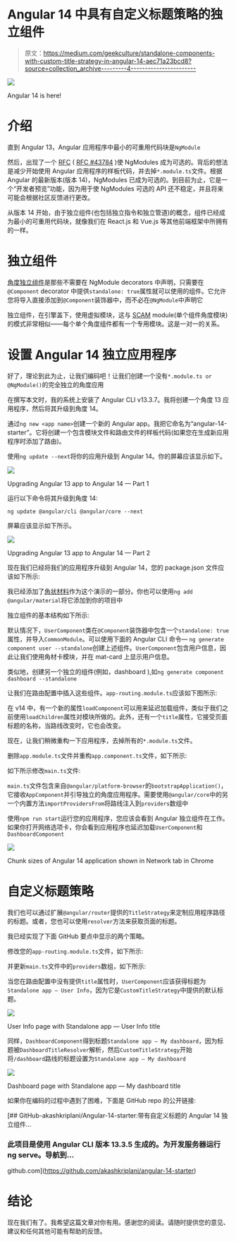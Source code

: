 # Angular 14 中具有自定义标题策略的独立组件

> 原文：<https://medium.com/geekculture/standalone-components-with-custom-title-strategy-in-angular-14-aec71a23bcd8?source=collection_archive---------4----------------------->

![](img/c374ec50243978367d0dcf44c6b034e7.png)

Angular 14 is here!

# 介绍

直到 Angular 13，Angular 应用程序中最小的可重用代码块是`NgModule`

然后，出现了一个 [RFC](https://en.wikipedia.org/wiki/Request_for_Comments) ( [RFC #43784](https://github.com/angular/angular/discussions/43784) )使 NgModules 成为可选的。背后的想法是减少开始使用 Angular 应用程序的样板代码，并去掉`*.module.ts`文件。根据 Angular 的最新版本(版本 14)，NgModules 已成为可选的。到目前为止，它是一个“开发者预览”功能，因为用于使 NgModules 可选的 API 还不稳定，并且将来可能会根据社区反馈进行更改。

从版本 14 开始，由于独立组件(也包括独立指令和独立管道)的概念，组件已经成为最小的可重用代码块，就像我们在 React.js 和 Vue.js 等其他前端框架中所拥有的一样。

# 独立组件

[角度独立组件](https://angular.io/guide/standalone-components)是那些不需要在 NgModule decorators 中声明，只需要在`@Component` decorator 中提供`standalone: true`属性就可以使用的组件。它允许您将导入直接添加到`@Component`装饰器中，而不必在`@NgModule`中声明它

独立组件，在引擎盖下，使用虚拟模块，这与 [SCAM](https://dev.to/this-is-angular/emulating-tree-shakable-components-using-single-component-angular-modules-13do) module(单个组件角度模块)的模式非常相似——每个单个角度组件都有一个专用模块。这是一对一的关系。

# 设置 Angular 14 独立应用程序

好了，理论到此为止，让我们编码吧！让我们创建一个没有`*.module.ts or @NgModule()`的完全独立的角度应用

在撰写本文时，我的系统上安装了 Angular CLI v13.3.7。我将创建一个角度 13 应用程序，然后将其升级到角度 14。

通过`ng new <app name>`创建一个新的 Angular app。我把它命名为“angular-14-starter”。它将创建一个包含模块文件和路由文件的样板代码(如果您在生成新应用程序时添加了路由)。

使用`ng update --next`将你的应用升级到 Angular 14。你的屏幕应该显示如下。

![](img/fe56777b5886e567bfe3fcf098125333.png)

Upgrading Angular 13 app to Angular 14 — Part 1

运行以下命令将其升级到角度 14:

`ng update @angular/cli @angular/core --next`

屏幕应该显示如下所示。

![](img/558833bfd66de1fc898073948663297c.png)

Upgrading Angular 13 app to Angular 14 — Part 2

现在我们已经将我们的应用程序升级到 Angular 14，您的 package.json 文件应该如下所示:

我已经添加了[角状材料](https://material.angular.io/)作为这个演示的一部分。你也可以使用`ng add @angular/material`将它添加到你的项目中

独立组件的基本结构如下所示:

默认情况下，`UserComponent`类在`@Component`装饰器中包含一个`standalone: true`属性，并导入`CommonModule`。可以使用下面的 Angular CLI 命令— `ng generate component user --standalone`创建上述组件。`UserComponent`包含用户信息，因此让我们使用角材卡模块，并在 mat-card 上显示用户信息。

类似地，创建另一个独立的组件(例如，dashboard ),如`ng generate component dashboard --standalone`

让我们在路由配置中插入这些组件。`app-routing.module.ts`应该如下图所示:

在 v14 中，有一个新的属性`loadComponent`可以用来延迟加载组件，类似于我们之前使用`loadChildren`属性对模块所做的。此外，还有一个`title`属性，它接受页面标题的名称，当路线改变时，它也会改变。

现在，让我们稍微重构一下应用程序，去掉所有的`*.module.ts`文件。

删除`app.module.ts`文件并重构`app.component.ts`文件，如下所示:

如下所示修改`main.ts`文件:

`main.ts`文件包含来自`@angular/platform-browser`的`bootstrapApplication()`，它接收`AppComponent`并引导独立的角度应用程序。需要使用`@angular/core`中的另一个内置方法`importProvidersFrom`将路线注入到`providers`数组中

使用`npm run start`运行您的应用程序，您应该会看到 Angular 独立组件在工作。如果你打开网络选项卡，你会看到应用程序也延迟加载`UserComponent`和`DashboardComponent`

![](img/fd6a25dbd29d3d54dc4e1ab385e7fa26.png)

Chunk sizes of Angular 14 application shown in Network tab in Chrome

# 自定义标题策略

我们也可以通过扩展`@angular/router`提供的`TitleStrategy`来定制应用程序路径的标题。或者，您也可以使用`resolver`方法来获取页面的标题。

我已经实现了下面 GitHub 要点中显示的两个策略。

修改您的`app-routing.module.ts`文件，如下所示:

并更新`main.ts`文件中的`providers`数组，如下所示:

当您在路由配置中没有提供`title`属性时，`UserComponent`应该获得标题为`Standalone app — User Info`，因为它是`CustomTitleStrategy`中提供的默认标题。

![](img/4303d194252a11295548e5c9cb95dff9.png)

User Info page with Standalone app — User Info title

同样，`DashboardComponent`得到标题`Standalone app — My dashboard`，因为标题被`DashboardTitleResolver`解析，然后`CustomTitleStrategy`开始将`/dashboard`路线的标题设置为`Standalone app — My dashboard`

![](img/1d6093c156c5745fc547f86f09421566.png)

Dashboard page with Standalone app — My dashboard title

如果你在编码的过程中遇到了困难，下面是 GitHub repo 的公开链接:

[](https://github.com/akashkriplani/angular-14-starter) [## GitHub-akashkriplani/Angular-14-starter:带有自定义标题的 Angular 14 独立组件…

### 此项目是使用 Angular CLI 版本 13.3.5 生成的。为开发服务器运行 ng serve。导航到…

github.com](https://github.com/akashkriplani/angular-14-starter) 

# 结论

现在我们有了。我希望这篇文章对你有用。感谢您的阅读。请随时提供您的意见、建议和任何其他可能有帮助的反馈。